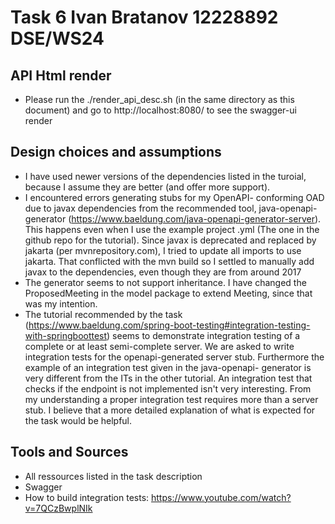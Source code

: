 # Task 6 Ivan Bratanov 12228892 DSE/WS24


## API Html render
- Please run the ./render_api_desc.sh 
  (in the same directory as this document) and go to 
  http://localhost:8080/ to see the swagger-ui render

## Design choices and assumptions 
- I have used newer versions of the dependencies listed
  in the turoial, because I assume they are better 
  (and offer more support).
- I encountered errors generating stubs for my OpenAPI-
  conforming OAD due to javax dependencies from the 
  recommended tool, java-openapi-generator 
  (https://www.baeldung.com/java-openapi-generator-server).
  This happens even when I use the example project .yml
  (The one in the github repo for the tutorial).
  Since javax is deprecated and replaced by jakarta 
  (per mvnrepository.com), I tried to update all imports
  to use jakarta. That conflicted with the mvn build so I 
  settled to manually add javax to the dependencies, even
  though they are from around 2017
- The generator seems to not support inheritance. I have
  changed the ProposedMeeting in the model package to 
  extend Meeting, since that was my intention.
- The tutorial recommended by the task 
  (https://www.baeldung.com/spring-boot-testing#integration-testing-with-springboottest)
  seems to demonstrate integration testing of a complete or at 
  least semi-complete server. We are asked to write integration
  tests for the openapi-generated server stub. Furthermore the 
  example of an integration test given in the java-openapi-
  generator is very different from the ITs in the other tutorial.
  An integration test that checks if the endpoint is not 
  implemented isn't very interesting. From my understanding 
  a proper integration test requires more than a server stub.
  I believe that a more detailed explanation of what is expected
  for the task would be helpful.


## Tools and Sources 
- All ressources listed in the task description
- Swagger
- How to build integration tests:
  https://www.youtube.com/watch?v=7QCzBwplNIk
